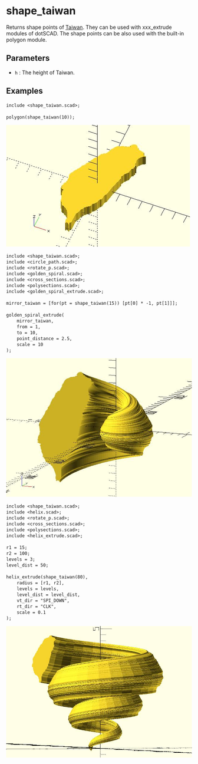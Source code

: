 # shape_taiwan

Returns shape points of [Taiwan](https://www.google.com.tw/maps?q=taiwan&um=1&ie=UTF-8&sa=X&ved=0ahUKEwjai9XrqurTAhVIopQKHbEHClwQ_AUICygC). They can be used with xxx_extrude modules of dotSCAD. The shape points can be also used with the built-in polygon module. 

## Parameters

- `h` : The height of Taiwan.

## Examples

	include <shape_taiwan.scad>;

	polygon(shape_taiwan(10));

![shape_taiwan](images/lib-shape_taiwan-1.JPG)

	include <shape_taiwan.scad>;
	include <circle_path.scad>;
	include <rotate_p.scad>;
	include <golden_spiral.scad>;
	include <cross_sections.scad>;
	include <polysections.scad>;
	include <golden_spiral_extrude.scad>;

	mirror_taiwan = [for(pt = shape_taiwan(15)) [pt[0] * -1, pt[1]]];

	golden_spiral_extrude(
		mirror_taiwan, 
		from = 1,  
		to = 10, 
		point_distance = 2.5,
		scale = 10
	);

![shape_taiwan](images/lib-shape_taiwan-2.JPG)

	include <shape_taiwan.scad>;
	include <helix.scad>;
	include <rotate_p.scad>;
	include <cross_sections.scad>;
	include <polysections.scad>;
	include <helix_extrude.scad>;

	r1 = 15;
	r2 = 100;
	levels = 3;
	level_dist = 50;

	helix_extrude(shape_taiwan(80), 
		radius = [r1, r2], 
		levels = levels, 
		level_dist = level_dist,
		vt_dir = "SPI_DOWN",
		rt_dir = "CLK",
		scale = 0.1
	);

![shape_taiwan](images/lib-shape_taiwan-3.JPG)
